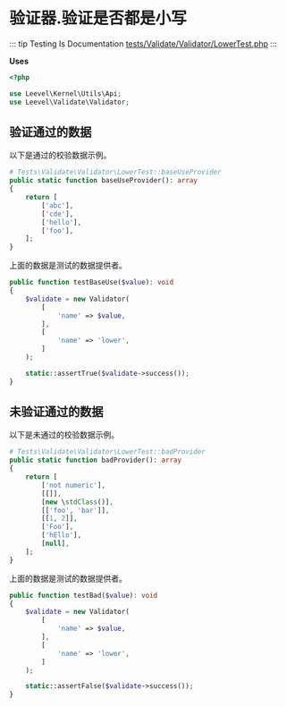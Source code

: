 # 验证器.验证是否都是小写

::: tip Testing Is Documentation
[tests/Validate/Validator/LowerTest.php](https://github.com/hunzhiwange/framework/blob/master/tests/Validate/Validator/LowerTest.php)
:::

**Uses**

``` php
<?php

use Leevel\Kernel\Utils\Api;
use Leevel\Validate\Validator;
```

## 验证通过的数据

以下是通过的校验数据示例。

``` php
# Tests\Validate\Validator\LowerTest::baseUseProvider
public static function baseUseProvider(): array
{
    return [
        ['abc'],
        ['cde'],
        ['hello'],
        ['foo'],
    ];
}
```

上面的数据是测试的数据提供者。

``` php
public function testBaseUse($value): void
{
    $validate = new Validator(
        [
            'name' => $value,
        ],
        [
            'name' => 'lower',
        ]
    );

    static::assertTrue($validate->success());
}
```

## 未验证通过的数据

以下是未通过的校验数据示例。

``` php
# Tests\Validate\Validator\LowerTest::badProvider
public static function badProvider(): array
{
    return [
        ['not numeric'],
        [[]],
        [new \stdClass()],
        [['foo', 'bar']],
        [[1, 2]],
        ['Foo'],
        ['hEllo'],
        [null],
    ];
}
```

上面的数据是测试的数据提供者。

``` php
public function testBad($value): void
{
    $validate = new Validator(
        [
            'name' => $value,
        ],
        [
            'name' => 'lower',
        ]
    );

    static::assertFalse($validate->success());
}
```